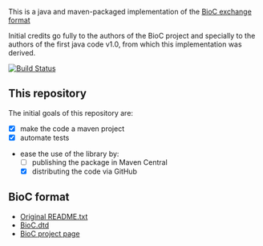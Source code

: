 This is a java and maven-packaged implementation of the [BioC exchange format](http://bioc.sourceforge.net/)

Initial credits go fully to the authors of the BioC project and specially to the authors of the first java code v1.0, from which this implementation was derived.

[![Build Status](https://travis-ci.org/tagtog/JBioC.svg)](https://travis-ci.org/jmcejuela/JBioC)

## This repository

The initial goals of this repository are:

* [x] make the code a maven project
* [x] automate tests
* ease the use of the library by:
  * [ ] publishing the package in Maven Central
  * [x] distributing the code via GitHub

## BioC format

* [Original README.txt](README.txt)
* [BioC.dtd](BioC.dtd)
* [BioC project page](http://bioc.sourceforge.net/)
